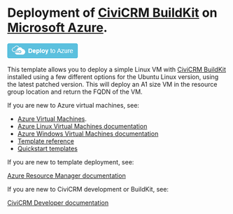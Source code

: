 # Deployment of [CiviCRM BuildKit](https://docs.civicrm.org/dev/en/latest/tools/buildkit) on [Microsoft Azure](https://www.azure.com).

<a href="https://portal.azure.com/#create/Microsoft.Template/uri/https%3A%2F%2Flab.civicrm.org%2FMikeyMJCO%2Fcivicrm-buildkit-azuredeploy%2Fraw%2Fmaster%2Fazuredeploy.json" target="_blank">
    <img src="https://raw.githubusercontent.com/Azure/azure-quickstart-templates/master/1-CONTRIBUTION-GUIDE/images/deploytoazure.png"/>
</a>

This template allows you to deploy a simple Linux VM with [CiviCRM BuildKit](https://docs.civicrm.org/dev/en/latest/tools/buildkit) installed using a few different options for the Ubuntu Linux version, using the latest patched version. This will deploy an A1 size VM in the resource group location and return the FQDN of the VM.

If you are new to Azure virtual machines, see:

- [Azure Virtual Machines](https://azure.microsoft.com/services/virtual-machines/).
- [Azure Linux Virtual Machines documentation](https://docs.microsoft.com/azure/virtual-machines/linux/)
- [Azure Windows Virtual Machines documentation](https://docs.microsoft.com/azure/virtual-machines/windows/)
- [Template reference](https://docs.microsoft.com/azure/templates/microsoft.compute/allversions)
- [Quickstart templates](https://azure.microsoft.com/resources/templates/?resourceType=Microsoft.Compute&pageNumber=1&sort=Popular)

If you are new to template deployment, see:

[Azure Resource Manager documentation](https://docs.microsoft.com/azure/azure-resource-manager/)

If you are new to CiviCRM development or BuildKit, see:

[CiviCRM Developer documentation](https://docs.civicrm.org/dev/en/latest)

